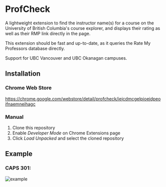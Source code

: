 # ProfCheck

A lightweight extension to find the instructor name(s) for a course on the University of British Columbia's course explorer, and displays their rating as well as their RMP link directly in the page.

This extension should be fast and up-to-date, as it queries the Rate My Professors database directly.

Support for UBC Vancouver and UBC Okanagan campuses.

## Installation

### Chrome Web Store

https://chrome.google.com/webstore/detail/profcheck/iejcdmcgelpioejdpeoifnaemneihagc

### Manual

1. Clone this repository
1. Enable *Developer Mode* on Chrome Extensions page
2. Click *Load Unpacked* and select the cloned repository

## Example

### CAPS 301:

![example](https://i.imgur.com/6HgKHsd.png)
